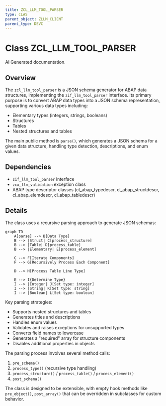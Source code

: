 ```yaml
---
title: ZCL_LLM_TOOL_PARSER
type: CLAS
parent_object: ZLLM_CLIENT
parent_type: DEVC
---
```


# Class ZCL_LLM_TOOL_PARSER

AI Generated documentation.
## Overview
The `zcl_llm_tool_parser` is a JSON schema generator for ABAP data structures, implementing the `zif_llm_tool_parser` interface. Its primary purpose is to convert ABAP data types into a JSON schema representation, supporting various data types including:
- Elementary types (integers, strings, booleans)
- Structures
- Tables
- Nested structures and tables

The main public method is `parse()`, which generates a JSON schema for a given data structure, handling type detection, descriptions, and enum values.

## Dependencies
- `zif_llm_tool_parser` interface
- `zcx_llm_validation` exception class
- ABAP type descriptor classes (cl_abap_typedescr, cl_abap_structdescr, cl_abap_elemdescr, cl_abap_tabledescr)

## Details
The class uses a recursive parsing approach to generate JSON schemas:

```mermaid
graph TD
    A[parse] --> B{Data Type}
    B --> |Struct| C[process_structure]
    B --> |Table| D[process_table]
    B --> |Elementary| E[process_element]
    
    C --> F[Iterate Components]
    F --> G[Recursively Process Each Component]
    
    D --> H[Process Table Line Type]
    
    E --> I{Determine Type}
    I --> |Integer| J[Set type: integer]
    I --> |String| K[Set type: string]
    I --> |Boolean| L[Set type: boolean]
```

Key parsing strategies:
- Supports nested structures and tables
- Generates titles and descriptions
- Handles enum values
- Validates and raises exceptions for unsupported types
- Converts field names to lowercase
- Generates a "required" array for structure components
- Disables additional properties in objects

The parsing process involves several method calls:
1. `pre_schema()`
2. `process_type()` (recursive type handling)
3. `process_structure()` / `process_table()` / `process_element()`
4. `post_schema()`

The class is designed to be extensible, with empty hook methods like `pre_object()`, `post_array()` that can be overridden in subclasses for custom behavior.

